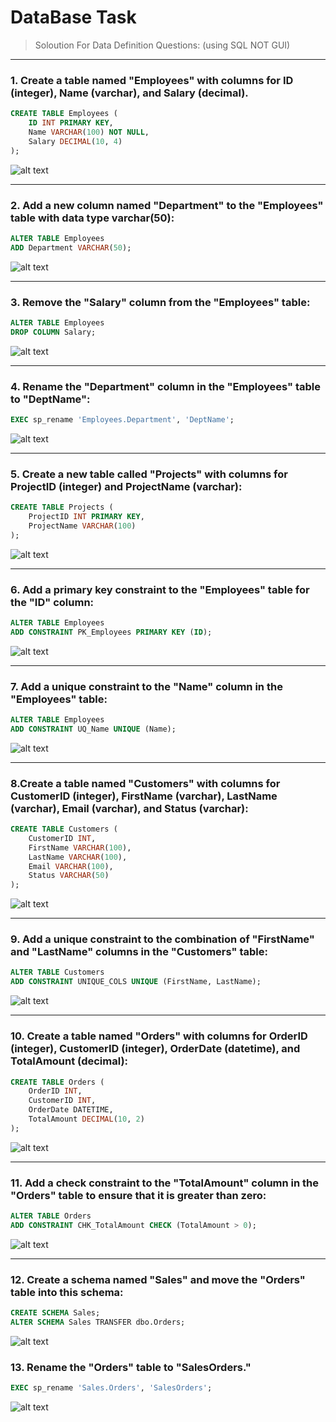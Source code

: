 # DataBase Task
> Soloution For Data Definition Questions: (using SQL NOT GUI)

<hr/>

### 1.	Create a table named "Employees" with columns for ID (integer), Name (varchar), and Salary (decimal).
```sql
CREATE TABLE Employees (
    ID INT PRIMARY KEY,
    Name VARCHAR(100) NOT NULL,
    Salary DECIMAL(10, 4)
);
```
![alt text](image.png)

<hr/>

### 2. Add a new column named "Department" to the "Employees" table with data type varchar(50):
``` sql
ALTER TABLE Employees
ADD Department VARCHAR(50);
```
![alt text](image-1.png)
<hr/>

### 3. Remove the "Salary" column from the "Employees" table:
``` sql
ALTER TABLE Employees
DROP COLUMN Salary;
```
![alt text](image-2.png)
<hr/>


### 4. Rename the "Department" column in the "Employees" table to "DeptName":
```sql
EXEC sp_rename 'Employees.Department', 'DeptName';  
```
![alt text](image-3.png)

<hr/>

### 5. Create a new table called "Projects" with columns for ProjectID (integer) and ProjectName (varchar):

```sql
CREATE TABLE Projects (
    ProjectID INT PRIMARY KEY,
    ProjectName VARCHAR(100)
);
```
![alt text](image-4.png)

<hr/>

### 6. Add a primary key constraint to the "Employees" table for the "ID" column:
``` sql
ALTER TABLE Employees
ADD CONSTRAINT PK_Employees PRIMARY KEY (ID);
```
![alt text](image-5.png)

<hr/>

### 7. Add a unique constraint to the "Name" column in the "Employees" table:
``` sql
ALTER TABLE Employees
ADD CONSTRAINT UQ_Name UNIQUE (Name);
```
![alt text](image-6.png)

<hr/>

### 8.Create a table named "Customers" with columns for CustomerID (integer), FirstName (varchar), LastName (varchar), Email (varchar), and Status (varchar):

``` sql
CREATE TABLE Customers (
    CustomerID INT,
    FirstName VARCHAR(100),
    LastName VARCHAR(100),
    Email VARCHAR(100),
    Status VARCHAR(50)
);
```
![alt text](image-7.png)

<hr/>

### 9. Add a unique constraint to the combination of "FirstName" and "LastName" columns in the "Customers" table:
```sql
ALTER TABLE Customers
ADD CONSTRAINT UNIQUE_COLS UNIQUE (FirstName, LastName);
```
![alt text](image-8.png)

<hr/>

### 10. Create a table named "Orders" with columns for OrderID (integer), CustomerID (integer), OrderDate (datetime), and TotalAmount (decimal):

``` sql
CREATE TABLE Orders (
    OrderID INT,
    CustomerID INT,
    OrderDate DATETIME,
    TotalAmount DECIMAL(10, 2)
);
```
![alt text](image-9.png)

<hr/>

### 11. Add a check constraint to the "TotalAmount" column in the "Orders" table to ensure that it is greater than zero:
```sql
ALTER TABLE Orders
ADD CONSTRAINT CHK_TotalAmount CHECK (TotalAmount > 0);
```
![alt text](image-10.png)

<hr />

### 12. Create a schema named "Sales" and move the "Orders" table into this schema:
``` sql
CREATE SCHEMA Sales;
ALTER SCHEMA Sales TRANSFER dbo.Orders;
```
![alt text](image-11.png)

### 13.	Rename the "Orders" table to "SalesOrders."
```sql
EXEC sp_rename 'Sales.Orders', 'SalesOrders';
```
![alt text](image-12.png)